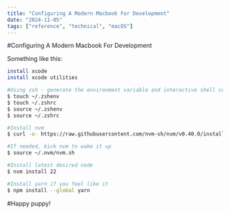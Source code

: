 ```yaml
---
title: "Configuring A Modern Macbook For Development"
date: "2024-11-05"
tags: ["reference", "technical", "macOS"]
---
```


#Configuring A Modern Macbook For Development

Something like this:

```sh
install xcode
install xcode utilities

#Using zsh - generate the environment variable and interactive shell configuration files
$ touch ~/.zshenv    
$ touch ~/.zshrc 
$ source ~/.zshenv 
$ source ~/.zshrc 

#Install nvm
$ curl -o- https://raw.githubusercontent.com/nvm-sh/nvm/v0.40.0/install.sh | bash

#If needed, kick nvm to wake it up
$ source ~/.nvm/nvm.sh

#Install latest desired node
$ nvm install 22

#Install yarn if you feel like it
$ npm install --global yarn
```

#Happy puppy!